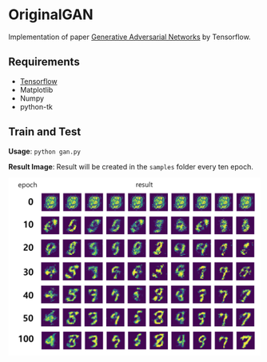 # OriginalGAN
Implementation of paper [Generative Adversarial Networks](https://arxiv.org/abs/1406.2661) by Tensorflow.

## Requirements
 - [Tensorflow](http://www.tensorflow.org)
 - Matplotlib
 - Numpy
 - python-tk

## Train and Test
**Usage**: `python gan.py`

**Result Image**: Result will be created in the `samples` folder every ten epoch.

![result image](ex_sample/result.png)
